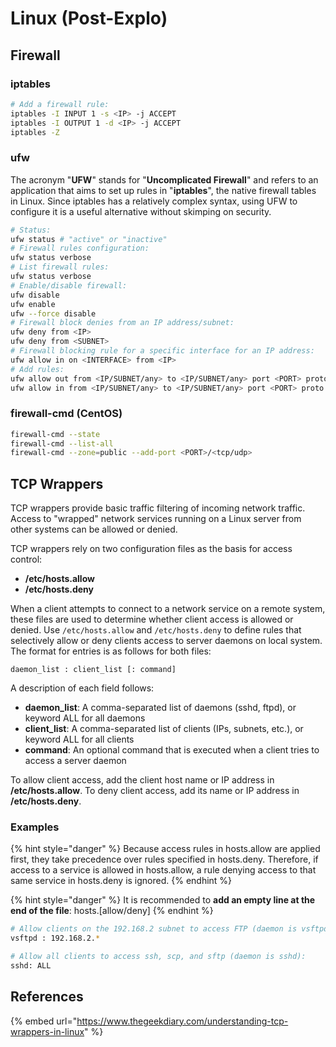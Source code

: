 # Linux (Post-Explo)

## Firewall

### iptables

```bash
# Add a firewall rule:
iptables -I INPUT 1 -s <IP> -j ACCEPT
iptables -I OUTPUT 1 -d <IP> -j ACCEPT
iptables -Z
```

### ufw

The acronym "**UFW**" stands for "**Uncomplicated Firewall**" and refers to an application that aims to set up rules in "**iptables**", the native firewall tables in Linux. Since iptables has a relatively complex syntax, using UFW to configure it is a useful alternative without skimping on security.

```bash
# Status:
ufw status # "active" or "inactive"
# Firewall rules configuration:
ufw status verbose
# List firewall rules:
ufw status verbose
# Enable/disable firewall:
ufw disable
ufw enable
ufw --force disable
# Firewall block denies from an IP address/subnet:
ufw deny from <IP>
ufw deny from <SUBNET>
# Firewall blocking rule for a specific interface for an IP address:
ufw allow in on <INTERFACE> from <IP>
# Add rules:
ufw allow out from <IP/SUBNET/any> to <IP/SUBNET/any> port <PORT> proto <tcp/udp>
ufw allow in from <IP/SUBNET/any> to <IP/SUBNET/any> port <PORT> proto <tcp/udp>
```

### firewall-cmd (CentOS)

```bash
firewall-cmd --state
firewall-cmd --list-all
firewall-cmd --zone=public --add-port <PORT>/<tcp/udp>
```

## TCP Wrappers

TCP wrappers provide basic traffic filtering of incoming network traffic. Access to "wrapped" network services running on a Linux server from other systems can be allowed or denied.

TCP wrappers rely on two configuration files as the basis for access control:

* **/etc/hosts.allow**
* **/etc/hosts.deny**

When a client attempts to connect to a network service on a remote system, these files are used to determine whether client access is allowed or denied. Use `/etc/hosts.allow` and `/etc/hosts.deny` to define rules that selectively allow or deny clients access to server daemons on local system. The format for entries is as follows for both files:

```
daemon_list : client_list [: command]
```

A description of each field follows:

* **daemon\_list**: A comma-separated list of daemons (sshd, ftpd), or keyword ALL for all daemons
* **client\_list**: A comma-separated list of clients (IPs, subnets, etc.), or keyword ALL for all clients
* **command**: An optional command that is executed when a client tries to access a server daemon

To allow client access, add the client host name or IP address in **/etc/hosts.allow**. To deny client access, add its name or IP address in **/etc/hosts.deny**.

### Examples

{% hint style="danger" %}
Because access rules in hosts.allow are applied first, they take precedence over rules specified in hosts.deny. Therefore, if access to a service is allowed in hosts.allow, a rule denying access to that same service in hosts.deny is ignored.
{% endhint %}

{% hint style="danger" %}
It is recommended to **add an empty line at the end of the file**: hosts.\[allow/deny]
{% endhint %}

```bash
# Allow clients on the 192.168.2 subnet to access FTP (daemon is vsftpd):
vsftpd : 192.168.2.*

```

```bash
# Allow all clients to access ssh, scp, and sftp (daemon is sshd):
sshd: ALL

```

## References

{% embed url="https://www.thegeekdiary.com/understanding-tcp-wrappers-in-linux" %}


